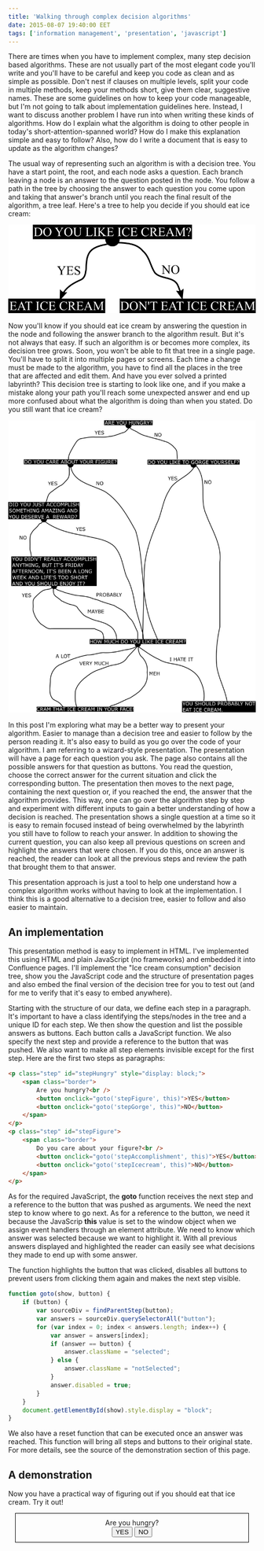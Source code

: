 ```yaml
---
title: 'Walking through complex decision algorithms'
date: 2015-08-07 19:40:00 EET
tags: ['information management', 'presentation', 'javascript']
---
```

There are times when you have to implement complex, many step decision based algorithms. These are not usually part of the most elegant code you'll write and you'll have to be careful and keep you code as clean and as simple as possible. Don't nest if clauses on multiple levels, split your code in multiple methods, keep your methods short, give them clear, suggestive names. These are some guidelines on how to keep your code manageable, but I'm not going to talk about implementation guidelines here. Instead, I want to discuss another problem I have run into when writing these kinds of algorithms. How do I explain what the algorithm is doing to other people in today's short-attention-spanned world? How do I make this explanation simple and easy to follow? Also, how do I write a document that is easy to update as the algorithm changes?

<!--more-->

The usual way of representing such an algorithm is with a decision tree. You have a start point, the root, and each node asks a question. Each branch leaving a node is an answer to the question posted in the node. You follow a path in the tree by choosing the answer to each question you come upon and taking that answer's branch until you reach the final result of the algorithm, a tree leaf. Here's a tree to help you decide if you should eat ice cream:

<p class="image">
    <img src="/assets/2015.08/icecream_simple.png" alt="Simple ice cream decision graph" />
</p>

Now you'll know if you should eat ice cream by answering the question in the node and following the answer branch to the algorithm result. But it's not always that easy. If such an algorithm is or becomes more complex, its decision tree grows. Soon, you won't be able to fit that tree in a single page. You'll have to split it into multiple pages or screens. Each time a change must be made to the algorithm, you have to find all the places in the tree that are affected and edit them. And have you ever solved a printed labyrinth? This decision tree is starting to look like one, and if you make a mistake along your path you'll reach some unexpected answer and end up more confused about what the algorithm is doing than when you stated. Do you still want that ice cream?

<p class="image">
    <img src="/assets/2015.08/icecream_complicated.png" alt="Complicated ice cream decision graph" />
</p>

In this post I'm exploring what may be a better way to present your algorithm. Easier to manage than a decision tree and easier to follow by the person reading it. It's also easy to build as you go over the code of your algorithm. I am referring to a wizard-style presentation. The presentation will have a page for each question you ask. The page also contains all the possible answers for that question as buttons. You read the question, choose the correct answer for the current situation and click the corresponding button. The presentation then moves to the next page, containing the next question or, if you reached the end, the answer that the algorithm provides. This way, one can go over the algorithm step by step and experiment with different inputs to gain a better understanding of how a decision is reached. The presentation shows a single question at a time so it is easy to remain focused instead of being overwhelmed by the labyrinth you still have to follow to reach your answer. In addition to showing the current question, you can also keep all previous questions on screen and highlight the answers that were chosen. If you do this, once an answer is reached, the reader can look at all the previous steps and review the path that brought them to that answer.

This presentation approach is just a tool to help one understand how a complex algorithm works without having to look at the implementation. I think this is a good alternative to a decision tree, easier to follow and also easier to maintain.

An implementation
---

This presentation method is easy to implement in HTML. I've implemented this using HTML and plain JavaScript (no frameworks) and embedded it into Confluence pages. I'll implement the "Ice cream consumption" decision tree, show you the JavaScript code and the structure of presentation pages and also embed the final version of the decision tree for you to test out (and for me to verify that it's easy to embed anywhere).

Starting with the structure of our data, we define each step in a paragraph. It's important to have a class identifying the steps/nodes in the tree and a unique ID for each step. We then show the question and list the possible answers as buttons. Each button calls a JavaScript function. We also specify the next step and provide a reference to the button that was pushed. We also want to make all step elements invisible except for the first step. Here are the first two steps as paragraphs:

~~~ html
<p class="step" id="stepHungry" style="display: block;">
    <span class="border">
        Are you hungry?<br />
        <button onclick="goto('stepFigure', this)">YES</button>
        <button onclick="goto('stepGorge', this)">NO</button>
    </span>
</p>
<p class="step" id="stepFigure">
    <span class="border">
        Do you care about your figure?<br />
        <button onclick="goto('stepAccomplishment', this)">YES</button>
        <button onclick="goto('stepIcecream', this)">NO</button>
    </span>
</p>
~~~

As for the required JavaScript, the **goto** function receives the next step and a reference to the button that was pushed as arguments. We need the next step to know where to go next. As for a reference to the button, we need it because the JavaScrip **this** value is set to the window object when we assign event handlers through an element attribute. We need to know which answer was selected because we want to highlight it. With all previous answers displayed and highlighted the reader can easily see what decisions they made to end up with some answer.

The function highlights the button that was clicked, disables all buttons to prevent users from clicking them again and makes the next step visible.

~~~ javascript
function goto(show, button) {
    if (button) {
        var sourceDiv = findParentStep(button);
        var answers = sourceDiv.querySelectorAll("button");
        for (var index = 0; index < answers.length; index++) {
            var answer = answers[index];
            if (answer == button) {
                answer.className = "selected";
            } else {
                answer.className = "notSelected";
            }
            answer.disabled = true;
        }
    }
    document.getElementById(show).style.display = "block";
}
~~~

We also have a reset function that can be executed once an answer was reached. This function will bring all steps and buttons to their original state. For more details, see the source of the demonstration section of this page.

A demonstration
---

Now you have a practical way of figuring out if you should eat that ice cream. Try it out!

<style>
    .step {
        display: none;
        text-align: center;
    }
    .border {
        display: inline-block;
        border: 1px solid black;
        padding: 2%;
        margin-bottom: 10px;
        width: 90%;
    }
    button.selected {
        background-color: blue;
        color: white;
    }
	.success {
		background-color: #66FF99;
	}
	.fail {
		background-color: #FF9999;
	}
</style>
<script>
    function goto(show, button) {
        if (button) {
            var sourceDiv = findParentStep(button);
            var answers = sourceDiv.querySelectorAll("button");
            for (var index = 0; index < answers.length; index++) {
                var answer = answers[index];
				if (answer == button) {
                    answer.className = "selected";
                } else {
                    answer.className = "notSelected";
                }
                answer.disabled = true;
            }
        }
        document.getElementById(show).style.display = "block";
        window.scrollTo(0,10000);
    }
    function findParentStep(button) {
        var step = button.parentNode;
        while (step) {
            if (step.className.indexOf('step') > -1) {
                return step;
            }
            step = step.parentNode;
        }
        return step;
    }
    function reset(show, regex) {
        var steps = document.querySelectorAll(".step");
        for (var index = 0; index < steps.length; index++) {
            var step = steps[index];
            if (regex) {
                if (regex.test(step.getAttribute("id"))) {
                    step.style.display = "none";
                    resetButtons(step);
                }
            } else {
                step.style.display = "none";
                resetButtons(step);
            }
        }
        document.getElementById(show).style.display = "block";
    }
    function resetButtons(step) {
        var buttons = step.querySelectorAll("button");
        for (var buttonIndex = 0; buttonIndex < buttons.length; buttonIndex++) {
            var button = buttons[buttonIndex];
            button.disabled = false;
            button.className = "";
        }
    }
</script>
<p class="step" id="stepHungry" style="display: block;">
    <span class="border">
        Are you hungry?<br />
        <button onclick="goto('stepFigure', this)">YES</button>
        <button onclick="goto('stepGorge', this)">NO</button>
    </span>
</p>
<p class="step" id="stepFigure">
    <span class="border">
        Do you care about your figure?<br />
        <button onclick="goto('stepAccomplishment', this)">YES</button>
        <button onclick="goto('stepIcecream', this)">NO</button>
    </span>
</p>
<p class="step" id="stepAccomplishment">
    <span class="border">
        Did you just accomplish something amazing and you deserve a reward?<br />
        <button onclick="goto('stepIcecream', this)">YES</button>
        <button onclick="goto('stepFriday', this)">NO</button>
    </span>
</p>
<p class="step" id="stepFriday">
    <span class="border">
        You didn't really accomplish anything, but it's Friday afternoon, it's been a long week and life's too short and you should enjoy it?<br />
        <button onclick="goto('stepIcecream', this)">YES</button>
        <button onclick="goto('stepIcecream', this)">MAYBE</button>
        <button onclick="goto('stepIcecream', this)">PROBABLY</button>
    </span>
</p>
<p class="step" id="stepGorge">
    <span class="border">
        Do you like to gorge yourself?<br />
        <button onclick="goto('stepIcecream', this)">YES</button>
        <button onclick="goto('stepFailure', this)">NO</button>
    </span>
</p>
<p class="step" id="stepIcecream">
    <span class="border">
        How much do you like ice cream?<br />
        <button onclick="goto('stepSuccess', this)">A LOT</button>
        <button onclick="goto('stepSuccess', this)">VERY MUCH</button>
        <button onclick="goto('stepSuccess', this)">MEH</button>
        <button onclick="goto('stepFailure', this)">I HATE IT</button>
    </span>
</p>
<p class="step" id="stepSuccess">
<span class="border success">Cram that ice cream in your face!<br />
<button onclick="reset('stepHungry')">Reset</button></span>
</p>
<p class="step" id="stepFailure">
<span class="border fail">You should probably not eat ice cream.<br />
<button onclick="reset('stepHungry')">Reset</button></span>
</p>
